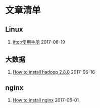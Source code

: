 
# 文章清单

## Linux
1. [iftop使用手册](./linux/iftop_mannual.md) 2017-06-19

## 大数据
1. [How to install hadoop 2.8.0](./ml/how_to_install_hadoop_2.8.0.md) 2017-06-16

## nginx
1. [How to install nginx](./nginx/how_to_install_nginx.md) 2017-06-01
